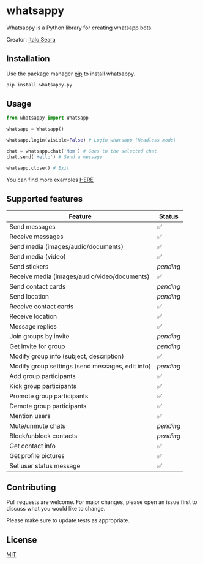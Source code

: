 # whatsappy

Whatsappy is a Python library for creating whatsapp bots.

Creator: [Italo Seara](https://github.com/italoseara)

## Installation

Use the package manager [pip](https://pip.pypa.io/en/stable/) to install whatsappy.

```bash
pip install whatsappy-py
```

## Usage

```python
from whatsappy import Whatsapp

whatsapp = Whatsapp()

whatsapp.login(visible=False) # Login whatsapp (Headless mode)

chat = whatsapp.chat('Mom') # Goes to the selected chat
chat.send('Hello') # Send a message

whatsapp.close() # Exit
```

You can find more examples [HERE](https://github.com/italoseara/whatsappy/tree/main/examples)

## Supported features

| Feature  | Status |
| ------------- | ------------- |
| Send messages  | ✅ |
| Receive messages  | ✅ |
| Send media (images/audio/documents)  | ✅ |
| Send media (video)  | ✅ |
| Send stickers | _pending_ |
| Receive media (images/audio/video/documents)  | ✅ |
| Send contact cards | _pending_ |
| Send location | _pending_ |
| Receive contact cards | ✅ | 
| Receive location | ✅ |
| Message replies | ✅ |
| Join groups by invite  | _pending_ |
| Get invite for group  | _pending_ |
| Modify group info (subject, description)  | ✅ |
| Modify group settings (send messages, edit info)  | _pending_ |
| Add group participants  | ✅ |
| Kick group participants  | ✅ |
| Promote group participants | ✅ |
| Demote group participants | ✅ |
| Mention users | ✅ |
| Mute/unmute chats | _pending_ |
| Block/unblock contacts | _pending_ |
| Get contact info | ✅ |
| Get profile pictures | ✅ |
| Set user status message | ✅ |

## Contributing

Pull requests are welcome. For major changes, please open an issue first to discuss what you would like to change.

Please make sure to update tests as appropriate.

## License

[MIT](https://github.com/italoseara/whatsappy/blob/main/LICENSE)
